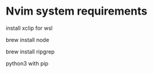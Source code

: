 # Nvim system requirements

install xclip for wsl

brew install node

brew install ripgrep

python3 with pip

